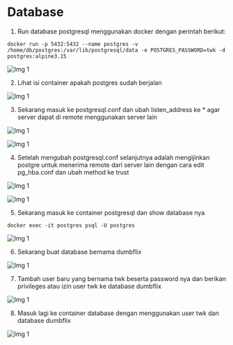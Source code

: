 # Database

1. Run database postgresql menggunakan docker dengan perintah berikut:

```
docker run -p 5432:5432 --name postgres -v /home/db/postgres:/var/lib/postgresql/data -e POSTGRES_PASSWORD=twk -d postgres:alpine3.15
```

![Img 1](assets/0.png)

2. Lihat isi container apakah postgres sudah berjalan

![Img 1](assets/1.png)

3. Sekarang masuk ke postgresql.conf dan ubah listen_address ke * agar server dapat di remote menggunakan server lain

![Img 1](assets/2.png)

![Img 1](assets/3.png)

4. Setelah mengubah postgresql.conf selanjutnya adalah mengijinkan postgre untuk menerima remote dari server lain dengan cara edit pg_hba.conf dan ubah method ke trust


![Img 1](assets/4.png)

![Img 1](assets/5.png)

5. Sekarang masuk ke container postgresql dan show database nya

```
docker exec -it postgres psql -U postgres
```

![Img 1](assets/6.png)

6. Sekarang buat database bernama dumbflix

![Img 1](assets/7.png)

7. Tambah user baru yang bernama twk beserta password nya dan berikan privileges atau izin user twk ke database dumbflix

![Img 1](assets/8.png)

8. Masuk lagi ke container database dengan menggunakan user twk dan database dumbflix

![Img 1](assets/9.png)

